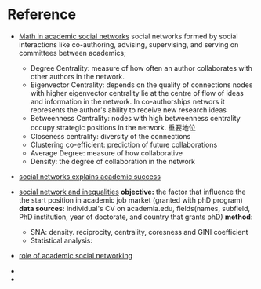 # Reference 

 - [Math in academic social networks](https://www.researchgate.net/publication/284765879_The_Mathematics_of_Social_Network_Analysis_Metrics_for_Academic_Social_Networks/link/5b8cdc1fa6fdcc5f8b7a4fbe/download)
	social networks formed by social interactions like co-authoring, advising, supervising, and serving on committees between academics; 

	 - Degree Centrality: measure of how often an author collaborates with other authors in the network. 
	 - Eigenvector Centrality: depends on the quality of connections nodes with higher eigenvector centrality lie at the centre of flow of ideas and information in the network.
	 In co-authorships networs it represents the author's ability to receive new research ideas
	 -  Betweenness Centrality: nodes with high betweenness centrality occupy strategic positions in the network. 重要地位
	 - Closeness centrality: diversity of the connections
	 - Clustering co-efficient: prediction of future collaborations
	 - Average Degree: measure of how collaborative 
	 - Density: the degree of collaboration in the network  



 - [social networks explains academic success](https://www.pnas.org/content/pnas/116/3/792.full.pdf)
 
 
 - [social network and inequalities](https://anthrosource.onlinelibrary.wiley.com/doi/pdf/10.1111/aman.13158)
 **objective:** the factor that influence the the start position in academic job market (granted with phD program)
 **data sources:** individual's CV on academia.edu, fields(names, subfield, PhD institution, year of doctorate, and country that grants phD)
 **method**: 
	 - SNA: density. reciprocity, centrality, coresness and GINI coefficient 
	 - Statistical analysis:

 
 
 
 

	
 - [role of academic social networking](https://www.researchgate.net/publication/267642307_Academics_and_their_online_networks_Exploring_the_role_of_academic_social_networking_sites)
 - 
 - 

<!--stackedit_data:
eyJoaXN0b3J5IjpbLTEzMTY1NTEyMTEsLTIwNTQ0Njc3NiwtMz
I2NTg1Nzg0LDExMTQ1OTMwODUsLTQzMTczNTYyMSwxMzk0NTY4
NzExLDk1NDQxNjEyNywtMjAzMjU4ODI1NiwtMjU3MzgzMywtNz
k5MzYzMDk4LC0xNjcyNTE0NzQsMTkwNzcxMzM1NywzNzc3MDY3
NzBdfQ==
-->